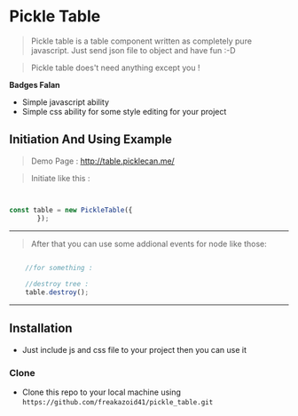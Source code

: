 

# Pickle Table

> Pickle table is a table component written as completely pure javascript. Just send json file to object and have fun :-D 

> Pickle table does't need anything except you !

**Badges Falan**

- Simple javascript ability
- Simple css ability for some style editing for your project




## Initiation And Using Example 
> Demo Page : http://table.picklecan.me/

> Initiate like this :

```javascript


const table = new PickleTable({
       });
```

---

> After that you can use some addional events for node like those:

```javascript

    //for something :
    
    //destroy tree :
    table.destroy();

```

---

## Installation

- Just include js and css file to your project then you can use it

### Clone

- Clone this repo to your local machine using `https://github.com/freakazoid41/pickle_table.git`

